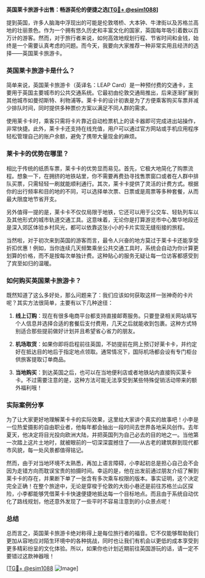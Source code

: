 **英国莱卡旅游卡出售：畅游英伦的便捷之选[[TG💪+ @esim1088](https://t.me/s/esim1088)]**

提到英国，许多人脑海中浮现出的可能是伦敦塔桥、大本钟、牛津街以及苏格兰高地的壮丽景色。作为一个拥有悠久历史和丰富文化的国家，英国每年吸引着数以百万计的游客。然而，对于旅行者来说，如何高效地规划行程、节省时间和金钱，始终是一个需要认真考虑的问题。而今天，我要向大家推荐一种非常实用且经济的选择——英国莱卡旅游卡。

### 英国莱卡旅游卡是什么？

简单来说，英国莱卡旅游卡（英译名：LEAP Card）是一种预付费的交通卡，主要用于英国主要城市的公共交通系统。它最初由伦敦交通局推出，后来逐渐扩展到其他城市如曼彻斯特、利物浦等。莱卡卡的设计初衷是为了方便乘客购买车票并减少排队时间，同时提供多种票价方案以满足不同人群的需求。

使用莱卡卡时，乘客只需将卡片靠近自动检票机上的读卡器即可完成进出站操作，非常快捷。此外，莱卡卡还支持在线充值，用户可以通过官方网站或手机应用程序轻松管理自己的账户余额，避免了携带大量现金的麻烦。

### 莱卡卡的优势在哪里？

相比于传统的纸质车票，莱卡卡的优势显而易见。首先，它极大地简化了购票流程。想象一下，在拥挤的地铁站里，你不需要再费劲寻找售票窗口或者在人群中排队买票，只需轻轻一刷就能顺利通行。其次，莱卡卡提供了灵活的计费方式。根据你的出行频率和目的地的不同，可以选择单次票、日票或是周票等多种套餐，从而最大限度地节省开支。

另外值得一提的是，莱卡卡不仅仅局限于地铁，它还可以用于公交车、轻轨列车以及其他形式的城市轨道交通工具。这意味着，无论你是打算游览市中心繁华地段还是深入郊区体验乡村风光，都可以依靠这张小小的卡片实现无缝衔接的旅程。

当然啦，对于初次来到英国的游客而言，最令人兴奋的地方莫过于莱卡卡还能享受折扣优惠！例如，当你连续几天频繁乘坐公共交通工具时，系统会自动为你计算更划算的价格，而不是按每次单独计费。这种贴心的服务无疑让每一位访客都感受到了宾至如归的温暖。

### 如何购买英国莱卡旅游卡？

既然知道了这么多好处，那么问题来了：我们应该如何获取这样一张神奇的卡片呢？其实方法很简单，主要有以下几种途径：

1. **线上订购**：现在有很多电商平台都支持直接邮寄服务。只要登录相关网站填写个人信息并选择合适的套餐后支付费用，几天之后就能收到包裹。这种方式特别适合那些提前做好计划并且希望省心省力的朋友。
   
2. **机场取货**：如果你即将启程前往英国，不妨提前在网上预订好莱卡卡，并约定好在抵达目的地后于指定地点领取。通常情况下，国际机场都会设有专门柜台供旅客提取订单商品。

3. **当地购买**：到达英国之后，也可以在当地便利店或者地铁站内直接购买莱卡卡。不过需要注意的是，这种方法可能无法享受到某些特殊促销活动带来的额外福利哦！

### 实际案例分享

为了让大家更好地理解莱卡卡的实际效果，这里给大家讲个真实的故事吧！小李是一位热爱摄影的自由职业者，他每年都会抽出一段时间去世界各地采风创作。去年夏天，他决定将目光投向欧洲大陆，并把英国列为自己必去的目的地之一。当他第一次踏上这片土地时，就被眼前的一切深深震撼住了——从古老的建筑群到现代都市风貌，每一处风景都值得铭记。

然而，由于对当地环境不太熟悉，再加上语言障碍，小李起初总是担心自己会不会因为走错方向而耽误宝贵的拍摄时间。幸运的是，他在出发前通过朋友介绍了解到莱卡卡的存在，并果断下单了一张含有多次乘车权限的版本。事实证明，这个决定完全正确！在整个旅途中，无论是穿梭于伦敦的大街小巷还是前往苏格兰山区探险，小李都能够凭借莱卡卡快速便捷地抵达每一个目标地点。而且由于系统自动优化了路线规划，他还意外发现了一些平时不容易注意到的小众景点呢！

### 总结

总而言之，英国莱卡旅游卡绝对称得上是每位旅行者的福音。它不仅能够帮助我们更加从容地应对陌生环境中的各种挑战，同时也让我们有机会以更低的成本享受到更多精彩纷呈的文化体验。所以，如果你也计划近期前往英国游玩的话，请一定不要错过这款神器哦！

[[TG💪+ @esim1088](https://t.me/s/esim1088) ![Image](https://i.postimg.cc/4NQfJmqS/Snipaste-2025-05-13-00-14-12.png)]